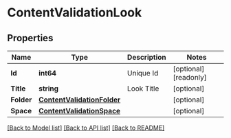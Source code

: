 # ContentValidationLook

## Properties

Name | Type | Description | Notes
------------ | ------------- | ------------- | -------------
**Id** | **int64** | Unique Id | [optional] [readonly] 
**Title** | **string** | Look Title | [optional] 
**Folder** | [**ContentValidationFolder**](ContentValidationFolder.md) |  | [optional] 
**Space** | [**ContentValidationSpace**](ContentValidationSpace.md) |  | [optional] 

[[Back to Model list]](../README.md#documentation-for-models) [[Back to API list]](../README.md#documentation-for-api-endpoints) [[Back to README]](../README.md)


